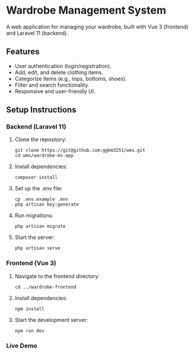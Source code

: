 # Wardrobe Management System

A web application for managing your wardrobe, built with Vue 3 (frontend) and Laravel 11 (backend).

## Features
- User authentication (login/registration).
- Add, edit, and delete clothing items.
- Categorize items (e.g., tops, bottoms, shoes).
- Filter and search functionality.
- Responsive and user-friendly UI.

## Setup Instructions

### Backend (Laravel 11)
1. Clone the repository:
   ```
   git clone https://git@github.com:ggkm3251/wms.git
   cd wms/wardrobe-ms-app
   ```
2. Install dependencies:
   ```
   composer install
   ```
3. Set up the .env file:
   ```
   cp .env.example .env
   php artisan key:generate
   ```
4. Run migrations:
   ```
   php artisan migrate
   ```
5. Start the server:
   ```
   php artisan serve
   ```

### Frontend (Vue 3)
1. Navigate to the frontend directory:
   ```
   cd ../wardrobe-frontend
   ```
2. Install dependencies:
   ```
   npm install
   ```
3. Start the development server:
   ```
   npm run dev
   ```

### Live Demo